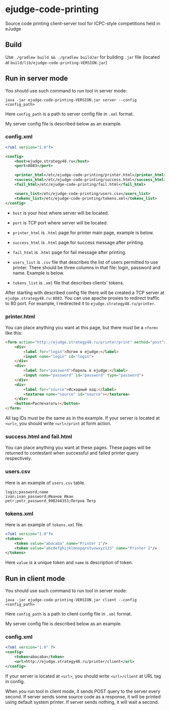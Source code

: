 # ejudge-code-printing

Source code printing client-server tool for ICPC-style competitions held in eJudge

## Build

Use `./gradlew build && ./gradlew buildJar` for building `.jar` file (located at `build/lib/ejudge-code-printing-VERSION.jar`)

## Run in server mode

You should use such command to run tool in server mode:

`java -jar ejudge-code-printing-VERSION.jar server --config <config_path>`

Here `config_path` is a path to server config file in `.xml` format.

My server config file is described below as an example.

### config.xml

```xml
<?xml version="1.0"?>

<config>
    <host>ejudge.strategy48.ru</host>
    <port>8083</port>

    <printer_html>/etc/ejudge-code-printing/printer.html</printer_html>
    <success_html>/etc/ejudge-code-printing/success.html</success_html>
    <fail_html>/etc/ejudge-code-printing/fail.html</fail_html>

    <users_list>/etc/ejudge-code-printing/users.csv</users_list>
    <tokens_list>/etc/ejudge-code-printing/tokens.xml</tokens_list>
</config>
```

* `host` is your host where server will be located.

* `port` is TCP port where server will be located.

* `printer_html` is `.html` page for printer main page, example is below.

* `success_html` is `.html` page for success message after printing.

* `fail_html` is `.html` page for fail message after printing.

* `users_list` is `.csv` file that describes the list of users permitted to use printer. There should be three columns in that file: login, password and name. Example is below.

* `tokens_list` is `.xml` file that describes clients' tokens.

After starting with described config file there will be created a TCP server at `ejudge.strategy48.ru:8083`. You can use apache proxies to redirect traffic to 80 port. For example, I redirected it to `ejudge.strategy48.ru/printer`.

### printer.html

You can place anything you want at this page, but there must be a `<form>` like this:

```html
<form action="http://ejudge.strategy48.ru/printer/print" method="post">
    <div>
        <label for="login">Логин в ejudge:</label>
        <input name="login" id="login">
    </div>
    <div>
        <label for="password">Пароль в ejudge:</label>
        <input name="password" id="password" type="password">
    </div>
    <div>
        <label for="source">Исходный код:</label>
        <textarea name="source" id="source"></textarea>
    </div>
    <button>Распечатать!</button>
</form>
```

All tag IDs must be the same as in the example. If your server is located at `<url>`, you should write `<url>/print` at form action.

### success.html and fail.html

You can place anything you want at these pages. These pages will be returned to contestant when successful and failed printer query respectively.

### users.csv

Here is an example of `users.csv` table.

```csv
login;password;name
ivan;ivan_password;Иванов Иван
petr;petr_password_998244353;Петров Петр
```

### tokens.xml

Here is an example of `tokens.xml` file.

```xml
<?xml version="1.0"?>
<tokens>
    <token value="abacaba" name="Printer 1"/>
    <token value="abcdefghijklmnopqrstuvwxyz123" name="Printer 2"/>
</tokens>
```

Here `value` is a unique token and `name` is description of token.

## Run in client mode

You should use such command to run tool in server mode:

`java -jar ejudge-code-printing-VERSION.jar client --config <config_path>`

Here `config_path` is a path to client config file in `.xml` format.

My server config file is described below as an example.

### config.xml

```xml
<?xml version="1.0" ?>
<config>
    <token>abacaba</token>
    <url>http://ejudge.strategy48.ru/printer/client</url>
</config>
```

If your server is located at `<url>`, you should write `<url>/client` at URL tag in config.

When you run tool in client mode, it sends POST query to the server every second. If server sends some source code as a response, it will be printed using default system printer. If server sends nothing, it will wait a second.
